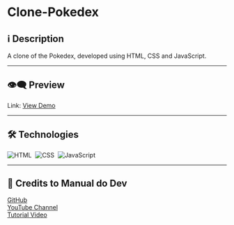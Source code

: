# Clone-Pokedex

## ℹ️ Description

A clone of the Pokedex, developed using HTML, CSS and JavaScript.

---

## 👁️‍🗨️ Preview
Link: [View Demo](https://zejsneto.github.io/Clone-Pokedex)<br>

---

## 🛠️ **Technologies**

![HTML](https://img.shields.io/badge/-HTML-05122A?style=flat&logo=HTML5)&nbsp;
![CSS](https://img.shields.io/badge/-CSS-05122A?style=flat&logo=CSS3&logoColor=1572B6)&nbsp;
![JavaScript](https://img.shields.io/badge/-JavaScript-05122A?style=flat&logo=javascript)&nbsp;

---

## 📃 Credits to Manual do Dev

[GitHub](https://github.com/manualdodev)<br>
[YouTube Channel](https://github.com/manualdodev)<br>
[Tutorial Video](https://www.youtube.com/watch?v=SjtdH3dWLa8&ab_channel=ManualdoDev)<br>
